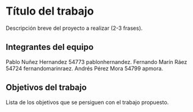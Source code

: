 # Título del trabajo

Descripción breve del proyecto a realizar (2-3 frases).

## Integrantes del equipo

Pablo Nuñez Hernandez 54773 pablonhernandez.
Fernando Marín Ráez 54724 fernandomarinraez.
Andrés Pérez Mora 54799 apmora.

## Objetivos del trabajo

Lista de los objetivos que se persiguen con el trabajo propuesto.
